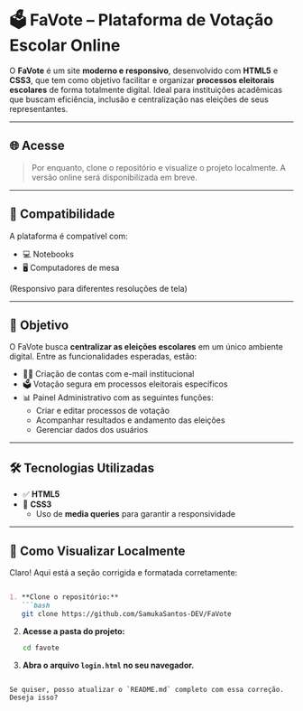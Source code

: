 # 🗳️ FaVote – Plataforma de Votação Escolar Online

O **FaVote** é um site **moderno e responsivo**, desenvolvido com **HTML5** e **CSS3**, que tem como objetivo facilitar e organizar **processos eleitorais escolares** de forma totalmente digital. Ideal para instituições acadêmicas que buscam eficiência, inclusão e centralização nas eleições de seus representantes.

---

## 🌐 Acesse

> Por enquanto, clone o repositório e visualize o projeto localmente. A versão online será disponibilizada em breve.

---

## 📱 Compatibilidade

A plataforma é compatível com:

- 💻 Notebooks  
- 🖥️ Computadores de mesa  

(Responsivo para diferentes resoluções de tela)

---

## 🎯 Objetivo

O FaVote busca **centralizar as eleições escolares** em um único ambiente digital. Entre as funcionalidades esperadas, estão:

- 🧑‍🏫 Criação de contas com e-mail institucional  
- 🗳️ Votação segura em processos eleitorais específicos  
- 📊 Painel Administrativo com as seguintes funções:
  - Criar e editar processos de votação  
  - Acompanhar resultados e andamento das eleições  
  - Gerenciar dados dos usuários  

---

## 🛠️ Tecnologias Utilizadas

- ✅ **HTML5**
- 🎨 **CSS3**
  - Uso de **media queries** para garantir a responsividade

---

## 🚀 Como Visualizar Localmente


Claro! Aqui está a seção corrigida e formatada corretamente:

````markdown

1. **Clone o repositório:**
   ```bash
   git clone https://github.com/SamukaSantos-DEV/FaVote
````

2. **Acesse a pasta do projeto:**

   ```bash
   cd favote
   ```

3. **Abra o arquivo `login.html` no seu navegador.**

```

Se quiser, posso atualizar o `README.md` completo com essa correção. Deseja isso?
```

